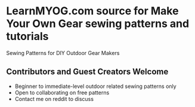 # LearnMYOG.com source for Make Your Own Gear sewing patterns and tutorials

Sewing Patterns for DIY Outdoor Gear Makers

## Contributors and Guest Creators Welcome

 * Beginner to immediate-level outdoor related sewing patterns only
 * Open to collaborating on free patterns
 * Contact me on reddit to discuss
